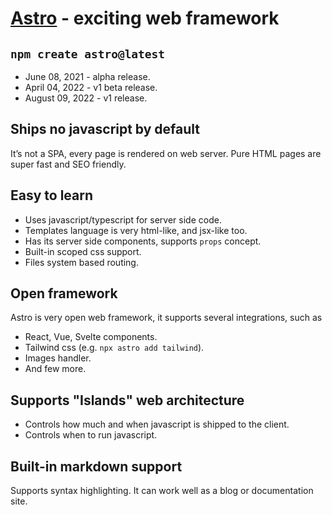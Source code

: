 # [Astro](https://astro.build/) - exciting web framework

## `npm create astro@latest`
* June 08, 2021 - alpha release.
* April 04, 2022 - v1 beta release.
* August 09, 2022 - v1 release.

## Ships no javascript by default
It’s not a SPA, every page is rendered on web server. Pure HTML pages are super fast and SEO friendly.

## Easy to learn
* Uses javascript/typescript for server side code.
* Templates language is very html-like, and jsx-like too.
* Has its server side components, supports `props` concept.
* Built-in scoped css support.
* Files system based routing.

## Open framework
Astro is very open web framework, it supports several integrations, such as
* React, Vue, Svelte components.
* Tailwind css (e.g. `npx astro add tailwind`).
* Images handler.
* And few more.

## Supports "Islands" web architecture
* Controls how much and when javascript is shipped to the client.
* Controls when to run javascript.

## Built-in markdown support
Supports syntax highlighting. It can work well as a blog or documentation site.
